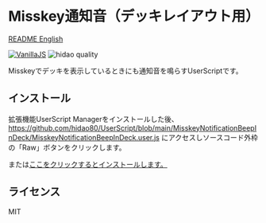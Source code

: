 # Misskey通知音（デッキレイアウト用）

[README English](./README.md)

[![VanillaJS](https://img.shields.io/badge/Framework-VanillaJS-blue.svg)](http://vanilla-js.com/)
![hidao quality](https://img.shields.io/badge/hidao-quality-orange.svg)

Misskeyでデッキを表示しているときにも通知音を鳴らすUserScriptです。

## インストール

拡張機能UserScript Managerをインストールした後、https://github.com/hidao80/UserScript/blob/main/MisskeyNotificationBeepInDeck/MisskeyNotificationBeepInDeck.user.js にアクセスしソースコード外枠の「Raw」ボタンをクリックします。

または[ここをクリックするとインストールします。](https://github.com/hidao80/UserScript/raw/main/MisskeyNotificationBeepInDeck/MisskeyNotificationBeepInDeck.user.js)

## ライセンス

MIT

